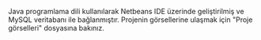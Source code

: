 Java programlama dili kullanılarak Netbeans IDE üzerinde geliştirilmiş ve MySQL veritabanı ile bağlanmıştır. 
Projenin görsellerine ulaşmak için "Proje görselleri" dosyasına bakınız.
